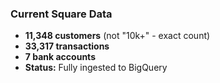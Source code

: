 ### Current Square Data

- **11,348 customers** (not "10k+" - exact count)
- **33,317 transactions**
- **7 bank accounts**
- **Status:** Fully ingested to BigQuery
